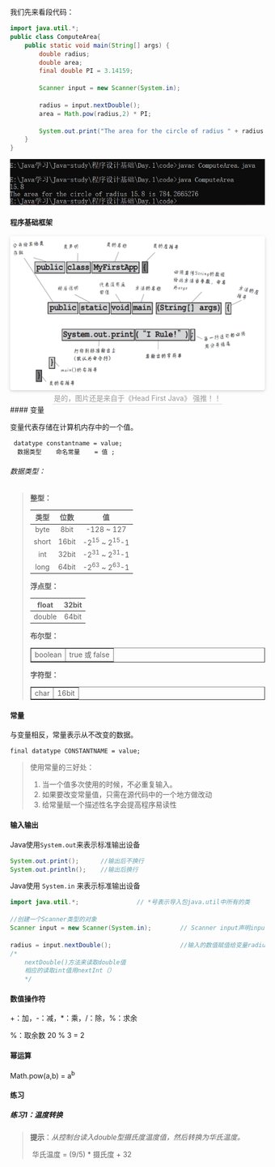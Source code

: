 我们先来看段代码：
```java
import java.util.*;
public class ComputeArea{
    public static void main(String[] args) {
        double radius;
        double area;
        final double PI = 3.14159;
        
        Scanner input = new Scanner(System.in);
        
        radius = input.nextDouble();
        area = Math.pow(radius,2) * PI;
        
        System.out.print("The area for the circle of radius " + radius + " is " + area);
    }
}
```
![](./images/cmd.png)

#### 程序基础框架

<center>
<img style="border-radius: 0.3125em;
box-shadow: 0 2px 4px 0 rgba(34,36,38,.12),0 2px 10px 0 rgba(34,36,38,.08);" 
src="./images/框架.png">
<br>
<div style="color:orange; border-bottom: 1px solid #d9d9d9;
display: inline-block;
color: #999;
padding: 2px;">是的，图片还是来自于《Head First Java》 强推！！
</div>
</center>
#### 变量

变量代表存储在计算机内存中的一个值。

```
 datatype constantname = value;
  数据类型    命名常量    = 值 ;
```

###### 数据类型：

> **整型：**
>
> |  类型   | 位数  |                  值                  |
> | :-----: | :---: | :----------------------------------: |
> |  byte   | 8bit  |             -128  ~  127             |
> |  short  | 16bit | -2<sup>15</sup>  ~  2<sup>15</sup>-1 |
> |   int   | 32bit | -2<sup>31</sup>  ~  2<sup>31</sup>-1 |
> |  long   | 64bit | -2<sup>63</sup>  ~  2<sup>63</sup>-1 |
>
> **浮点型：**
>
> | float  | 32bit |
> | :----: | :---: |
> | double | 64bit |
>
> **布尔型：**
>
> <table border="1">
> <tr>
> <td><center>boolean</center></td>
> <td><center>true 或 false</centor></td>
> </tr>
> </table>
>
> **字符型：**
>
> <table border="1">
> <tr>
> <td><center>char</center></td>
> <td><center>16bit</centor></td>
> </tr>
> </table>

#### 常量

与变量相反，常量表示从不改变的数据。

```
final datatype CONSTANTNAME = value;
```

> 使用常量的三好处：
>
> 1. 当一个值多次使用的时候，不必重复输入。
> 2. 如果要改变常量值，只需在源代码中的一个地方做改动
> 3. 给常量赋一个描述性名字会提高程序易读性

#### 输入输出

Java使用`System.out`来表示标准输出设备

```java
System.out.print();      //输出后不换行
System.out.println();    //输出后换行
```

Java使用 `System.in`  来表示标准输出设备

```java
import java.util.*;			       // *号表示导入包java.util中所有的类

//创建一个Scanner类型的对象
Scanner input = new Scanner(System.in);        // Scanner input声明input是个Scanner类型的变量

radius = input.nextDouble();                   //输入的数值赋值给变量radius
/* 
	nextDouble()方法来读取double值
	相应的读取int值用nextInt（）
	*/
```

#### 数值操作符

+：加，-：减，*：乘，/：除，%：求余

%：取余数  20 % 3 = 2

#### 幂运算

Math.pow(a,b)   =   a<sup>b</sup>

#### 练习

##### 练习1：温度转换

> **提示**：*从控制台读入double型摄氏度温度值，然后转换为华氏温度。*
>
> ​			华氏温度 = (9/5) * 摄氏度 + 32
